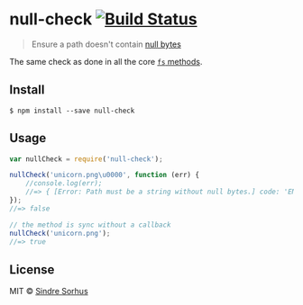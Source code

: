 # null-check [![Build Status](https://travis-ci.org/sindresorhus/null-check.svg?branch=master)](https://travis-ci.org/sindresorhus/null-check)

> Ensure a path doesn't contain [null bytes](http://en.wikipedia.org/wiki/Null_character)

The same check as done in all the core [`fs` methods](https://github.com/iojs/io.js/blob/18d457bd3408557a48b453f13b2b99e1ab5e7159/lib/fs.js#L88-L102).


## Install

```
$ npm install --save null-check
```


## Usage

```js
var nullCheck = require('null-check');

nullCheck('unicorn.png\u0000', function (err) {
	//console.log(err);
	//=> { [Error: Path must be a string without null bytes.] code: 'ENOENT' }
});
//=> false

// the method is sync without a callback
nullCheck('unicorn.png');
//=> true
```


## License

MIT © [Sindre Sorhus](http://sindresorhus.com)

